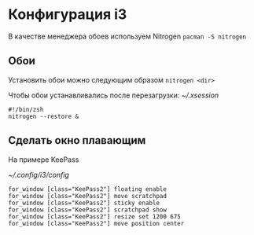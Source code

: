 # Конфигурация i3

В качестве менеджера обоев используем Nitrogen
`pacman -S nitrogen`

## Обои
Установить обои можно следующим образом
`nitrogen <dir>`

Чтобы обои устанавливались после перезагрузки:
_~/.xsession_
```
#!/bin/zsh
nitrogen --restore &
```

## Сделать окно плавающим
На примере KeePass

_~/.config/i3/config_
```
for_window [class="KeePass2"] floating enable
for_window [class="KeePass2"] move scratchpad
for_window [class="KeePass2"] sticky enable 
for_window [class="KeePass2"] scratchpad show 
for_window [class="KeePass2"] resize set 1200 675
for_window [class="KeePass2"] move position center
```



